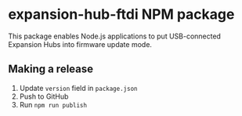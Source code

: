# expansion-hub-ftdi NPM package

This package enables Node.js applications to put USB-connected Expansion Hubs into firmware
update mode.

## Making a release

1. Update `version` field in `package.json`
2. Push to GitHub
3. Run `npm run publish`
